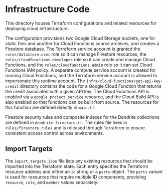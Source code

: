 # Infrastructure Code

This directory houses Terraform configurations and related resources for deploying cloud infrastructure.

The configuration provisions two Google Cloud Storage buckets, one for static
files and another for Cloud Functions source archives, and creates a
Firestore database. The Terraform service account is granted the
`roles/datastore.user` role so it can manage Firestore resources, the
`roles/cloudfunctions.developer` role so it can create and manage Cloud
Functions, and the `roles/cloudfunctions.admin` role so it can set Cloud
Functions IAM policy. A separate compute service account is created for running
Cloud Functions, and the Terraform service account is allowed to
impersonate this runtime account. The `infra/cloud-functions/get-api-key-credit` directory contains the code
for a Google Cloud Function that returns the credit associated with a given API
key. The
Cloud Functions API is enabled via a `google_project_service` resource, and the
Cloud Build API is also enabled so that functions can be built from source. The
resources for this function are defined directly in `main.tf`.

Firestore security rules and composite indexes for the Dendrite collections are
defined in `dendrite-firestore.tf`. The rules file lives in `rules/firestore.rules`
and is released through Terraform to ensure consistent access control across
environments.

## Import Targets

The `import_targets.json` file lists any existing resources that should be
imported into the Terraform state. Each entry specifies the Terraform resource
address and either an `id` string or a `parts` object. The `parts` variant is
used for resources that require multiple ID components, providing `resource`,
`role`, and `member` values separately.
